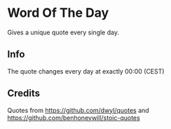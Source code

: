 # Word Of The Day
Gives a unique quote every single day.

## Info
The quote changes every day at exactly 00:00 (CEST)

## Credits
Quotes from https://github.com/dwyl/quotes and https://github.com/benhoneywill/stoic-quotes
